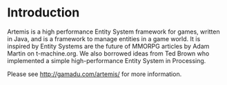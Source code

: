 # Introduction #

Artemis is a high performance Entity System framework for games, written in Java, and is a framework to manage entities in a game world. It is inspired by Entity Systems are the future of MMORPG articles by Adam Martin on t-machine.org. We also borrowed ideas from Ted Brown who implemented a simple high-performance Entity System in Processing.


Please see http://gamadu.com/artemis/ for more information.